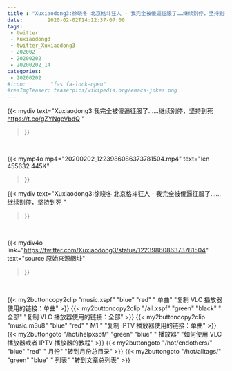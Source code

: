 ```yaml
---
title : "Xuxiaodong3:徐晓冬 北京格斗狂人 - 我完全被傻逼征服了……继续别停，坚持到死 "
date:        2020-02-02T14:12:37-07:00
tags:
 - twitter
 - Xuxiaodong3
 - twitter_Xuxiaodong3
 - 202002
 - 20200202
 - 20200202_14
categories:
 - 20200202
#icon:        "fas fa-lock-open"
#resImgTeaser: teaserpics/wikipedia.org/emacs-jokes.png
---
```


{{< mydiv text="Xuxiaodong3:我完全被傻逼征服了……继续别停，坚持到死 https://t.co/gZYNgeVbdQ "
>}}
<br>


{{< mymp4o mp4="20200202_1223986086373781504.mp4"
text="len 455632    445K"
>}}


{{< mydiv text="Xuxiaodong3:徐晓冬 北京格斗狂人 - 我完全被傻逼征服了……继续别停，坚持到死 "
>}}
<br>

{{< mydiv4o link="https://twitter.com/Xuxiaodong3/status/1223986086373781504"
text="source 原始來源網址"
>}}


<br>



{{< my2buttoncopy2clip "music.xspf"        "blue"   "red"    " 单曲"  "复制 VLC 播放器使用的链接：单曲" >}} {{< my2buttoncopy2clip "/all.xspf"         "green"  "black"  " 全部"  "复制 VLC 播放器使用的链接：全部" >}} {{< my2buttoncopy2clip "music.m3u8"        "blue"   "red"    " M1 "    "复制 IPTV 播放器使用的链接：单曲" >}} {{< my2buttongoto      "/hot/helpxspf/"    "green"  "blue"   " 播放器" "如何使用 VLC 播放器或者 IPTV 播放器的教程" >}} {{< my2buttongoto      "/hot/endothers/"   "blue"   "red"    " 月份"   "转到月份总目录" >}} {{< my2buttongoto      "/hot/alltags/"     "green"  "blue"   " 列表"   "转到文章总列表" >}} 
